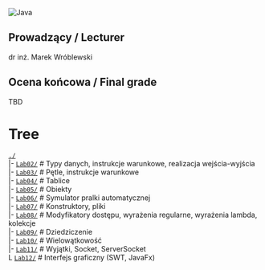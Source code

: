 ![Java](https://img.shields.io/badge/Java-087CFA?style=for-the-badge&logo=intellij-idea&logoColor=white)

## Prowadzący / Lecturer

dr inż. Marek Wróblewski

## Ocena końcowa / Final grade

TBD

# Tree

[`./`](./)  
|- [`Lab02/`](./Lab02) \# Typy danych, instrukcje warunkowe, realizacja wejścia-wyjścia  
|- [`Lab03/`](./Lab03) \# Pętle, instrukcje warunkowe  
|- [`Lab04/`](./Lab04) \# Tablice  
|- [`Lab05/`](./Lab05) \# Obiekty  
|- [`Lab06/`](./Lab06) \# Symulator pralki automatycznej  
|- [`Lab07/`](./Lab07) \# Konstruktory, pliki  
|- [`Lab08/`](./Lab08) \# Modyfikatory dostępu, wyrażenia regularne, wyrażenia lambda, kolekcje  
|- [`Lab09/`](./Lab09) \# Dziedziczenie  
|- [`Lab10/`](./Lab10) \# Wielowątkowość  
|- [`Lab11/`](./Lab11) \# Wyjątki, Socket, ServerSocket  
L [`Lab12/`](./Lab12) \# Interfejs graficzny (SWT, JavaFx)
